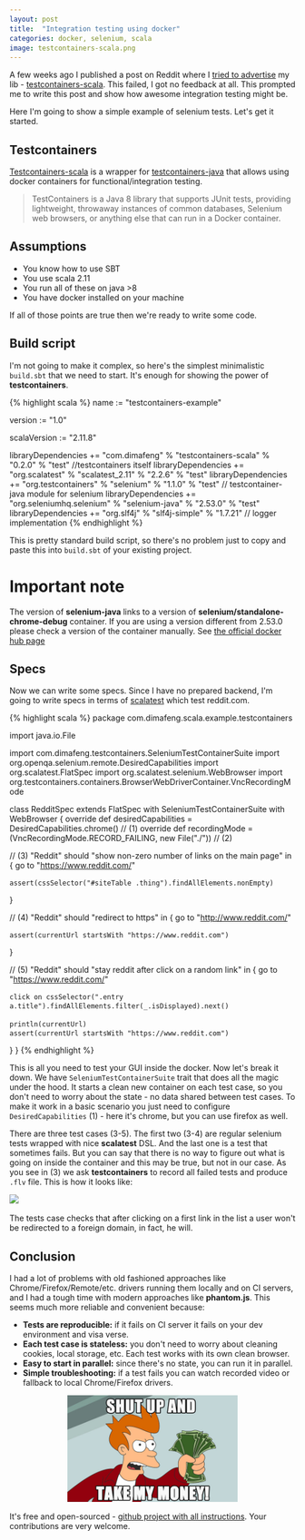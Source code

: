 ```yaml
---
layout: post
title:  "Integration testing using docker"
categories: docker, selenium, scala
image: testcontainers-scala.png
---
```


A few weeks ago I published a post on Reddit where I [tried to advertise][2] my lib - [testcontainers-scala][1].
This failed, I got no feedback at all. This prompted me to write this post and show how awesome integration testing might be.

Here I'm going to show a simple example of selenium tests. Let's get it started.

## Testcontainers

[Testcontainers-scala][1] is a wrapper for [testcontainers-java][4] that allows using docker containers for functional/integration testing.

>TestContainers is a Java 8 library that supports JUnit tests, providing lightweight, throwaway instances of common databases, Selenium web browsers, or anything else that can run in a Docker container.

## Assumptions

* You know how to use SBT
* You use scala 2.11
* You run all of these on java >8
* You have docker installed on your machine

If all of those points are true then we're ready to write some code.

## Build script

I'm not going to make it complex, so here's the simplest minimalistic `build.sbt` that we need to start. It's enough for showing the power of **testcontainers**.

{% highlight scala %}
name := "testcontainers-example"

version := "1.0"

scalaVersion := "2.11.8"

libraryDependencies += "com.dimafeng" % "testcontainers-scala" % "0.2.0" % "test" //testcontainers itself
libraryDependencies += "org.scalatest" % "scalatest_2.11" % "2.2.6" % "test"
libraryDependencies += "org.testcontainers" % "selenium" % "1.1.0" % "test" // testcontainer-java module for selenium
libraryDependencies += "org.seleniumhq.selenium" % "selenium-java" % "2.53.0" % "test"
libraryDependencies += "org.slf4j" % "slf4j-simple" % "1.7.21" // logger implementation
{% endhighlight %}

This is pretty standard build script, so there's no problem just to copy and paste this into `build.sbt` of your existing project.

<div class="disclaimer">
<h1>Important note</h1>
The version of <strong>selenium-java</strong> links to a version of <strong>selenium/standalone-chrome-debug</strong> container. If you are using a version different from 2.53.0 please check a version of the container manually. See <a href="https://hub.docker.com/r/selenium/standalone-chrome-debug/tags/">the official docker hub page</a>
</div>

## Specs

Now we can write some specs. Since I have no prepared backend, I'm going to write specs in terms of [scalatest][3] which test reddit.com.

{% highlight scala %}
package com.dimafeng.scala.example.testcontainers

import java.io.File

import com.dimafeng.testcontainers.SeleniumTestContainerSuite
import org.openqa.selenium.remote.DesiredCapabilities
import org.scalatest.FlatSpec
import org.scalatest.selenium.WebBrowser
import org.testcontainers.containers.BrowserWebDriverContainer.VncRecordingMode


class RedditSpec extends FlatSpec with SeleniumTestContainerSuite with WebBrowser {
  override def desiredCapabilities = DesiredCapabilities.chrome() // (1)
  override def recordingMode = (VncRecordingMode.RECORD_FAILING, new File("./")) // (2)

  // (3)
  "Reddit" should "show non-zero number of links on the main page" in {
    go to "https://www.reddit.com/"

    assert(cssSelector("#siteTable .thing").findAllElements.nonEmpty)
  }

  // (4)
  "Reddit" should "redirect to https" in {
    go to "http://www.reddit.com/"

    assert(currentUrl startsWith "https://www.reddit.com")
  }

  // (5)
  "Reddit" should "stay reddit after click on a random link" in {
    go to "https://www.reddit.com/"

    click on cssSelector(".entry a.title").findAllElements.filter(_.isDisplayed).next()

    println(currentUrl)
    assert(currentUrl startsWith "https://www.reddit.com")
  }
}
{% endhighlight %}

This is all you need to test your GUI inside the docker. Now let's break it down. We have `SeleniumTestContainerSuite` trait that does all the magic under the hood. It starts a clean new container on each test case, so you don't need to worry about the state - no data shared between test cases. To make it work in a basic scenario you just need to configure `DesiredCapabilities` (1) - here it's chrome, but you can use firefox as well.

There are three test cases (3-5). The first two (3-4) are regular selenium tests wrapped with nice **scalatest** DSL.
And the last one is a test that sometimes fails. But you can say that there is no way to figure out what is going on inside the container and this may be true, but not in our case. As you see in (3) we ask **testcontainers** to record all failed tests and produce `.flv` file. This is how it looks like:

<p>
<img src="/assets/testcontainers-selenium/testcontainers-selenium.gif" />
</p>

The tests case checks that after clicking on a first link in the list a user won't be redirected to a foreign domain, in fact, he will.

## Conclusion

I had a lot of problems with old fashioned approaches like Chrome/Firefox/Remote/etc. drivers running them locally and on CI servers, and I had a tough time with modern approaches like **phantom.js**. This seems much more reliable and convenient because:

* **Tests are reproducible:** if it fails on CI server it fails on your dev environment and visa verse.
* **Each test case is stateless:** you don't need to worry about cleaning cookies, local storage, etc. Each test works with its own clean browser.
* **Easy to start in parallel:** since there's no state, you can run it in parallel.
* **Simple troubleshooting:** if a test fails you can watch recorded video or fallback to local Chrome/Firefox drivers.

<p style="text-align: center;">
<img style="width: 300px;" src="/assets/testcontainers-selenium/Shut-up-and-take-my-money.jpg" />
</p>

It's free and open-sourced - [github project with all instructions][1]. Your contributions are very welcome.

[1]: https://github.com/dimafeng/testcontainers-scala
[2]: https://www.reddit.com/r/scala/comments/4s695y/use_docker_containers_for_testing_in_scala/
[3]: http://www.scalatest.org/
[4]: https://github.com/testcontainers/testcontainers-java
